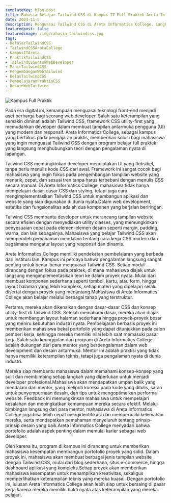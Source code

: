 ```yaml
---
templateKey: blog-post
title: Rahasia Belajar Tailwind CSS di Kampus IT Full Praktek Areta Informatics College untuk Karier Web Developer
date: 2024-11-5
description: Menguasai Tailwind CSS di Areta Informatics College. Langkah Tepat Menuju Karier Web Developer Profesional dengan Pembelajaran Praktis dan Aplikatif.
featuredpost: false
featuredimage: /img/rahasia-tailwindcss.jpg
tags:
- BelajarTailwindCSS
- TailwindCSSAretaCollege
- KampusITAreta
- PraktikTailwindCSS 
- TailwindCSSuntukWebDeveloper
- MahirTailwindCSS
- PengembanganWebTailwind
- KelasTailwindCSS
- PembelajaranPraktisCSS
- DesainWebTailwind
---
```


![Kampus Full Praktik](/img/rahasia-tailwindcss.jpg "Kampus Full Praktik")

Pada era digital ini, kemampuan menguasai teknologi front-end menjadi aset berharga bagi seorang web developer. Salah satu keterampilan yang semakin diminati adalah Tailwind CSS, framework CSS utility-first yang memudahkan developer dalam membuat tampilan antarmuka pengguna (UI) yang modern dan responsif. Areta Informatics College, sebagai kampus yang berfokus pada pengajaran praktis, memberikan solusi bagi mahasiswa yang ingin menguasai Tailwind CSS dengan program belajar full praktek yang langsung menghubungkan teori dengan pengalaman nyata di lapangan.

Tailwind CSS memungkinkan developer menciptakan UI yang fleksibel, tanpa perlu menulis kode CSS dari awal. Framework ini sangat cocok bagi mahasiswa yang ingin fokus pada pengembangan tampilan website yang menarik, cepat, dan sesuai tren tanpa harus terbebani dengan menulis CSS secara manual. Di Areta Informatics College, mahasiswa tidak hanya mempelajari dasar-dasar CSS dan styling, tetapi juga cara mengimplementasikan Tailwind CSS untuk membangun aplikasi dan website yang siap digunakan di dunia nyata.Dalam web development, estetika dan fungsionalitas adalah dua komponen yang berjalan beriringan.

Tailwind CSS membantu developer untuk merancang tampilan website secara efisien dengan menyediakan utility classes, yang memungkinkan penyesuaian cepat pada elemen-elemen desain seperti margin, padding, warna, dan lain sebagainya. Mahasiswa yang belajar Tailwind CSS akan memperoleh pemahaman mendalam tentang cara kerja CSS modern dan bagaimana mengatur layout yang responsif dan dinamis.

Areta Informatics College memiliki pendekatan pembelajaran yang berbeda dari institusi lain. Kampus ini percaya bahwa pengalaman langsung sangat penting untuk benar-benar menguasai Tailwind CSS. Setiap modul dirancang dengan fokus pada praktek, di mana mahasiswa diajak untuk langsung mengimplementasikan teori ke dalam proyek nyata. Mulai dari membuat komponen sederhana seperti tombol, kartu, atau form, hingga layout halaman yang lebih kompleks, setiap materi yang dipelajari selalu disertai dengan proyek yang menantang.Mahasiswa di Areta Informatics College akan belajar melalui berbagai tahap yang terstruktur.

Pertama, mereka akan dikenalkan dengan dasar-dasar CSS dan konsep utility-first di Tailwind CSS. Setelah memahami dasar, mereka akan diajak untuk membangun layout halaman sederhana hingga proyek-proyek besar yang meniru kebutuhan industri nyata. Pembelajaran berbasis proyek ini memberikan mahasiswa bekal portofolio yang dapat ditunjukkan pada calon pemberi kerja, sehingga mereka memiliki nilai lebih saat memasuki pasar kerja.Salah satu keunggulan dari program di Areta Informatics College adalah dukungan dari para mentor yang berpengalaman dalam web development dan desain antarmuka. Mentor ini adalah praktisi yang tidak hanya memiliki keterampilan teknis, tetapi juga pengalaman nyata di dunia industri.

Mereka siap membantu mahasiswa dalam memahami konsep-konsep yang sulit dan membimbing setiap langkah yang diperlukan untuk menjadi developer profesional.Mahasiswa akan mendapatkan umpan balik yang mendalam dari mentor, yang meliputi koreksi pada kode yang ditulis, saran untuk penyempurnaan desain, dan tips untuk mengoptimalkan performa website. Feedback ini memungkinkan mahasiswa untuk mempelajari kesalahan dan meningkatkan kemampuan mereka secara efektif. Melalui bimbingan langsung dari para mentor, mahasiswa di Areta Informatics College juga bisa lebih cepat mengidentifikasi dan memperbaiki kelemahan mereka, serta mendapatkan pemahaman menyeluruh tentang prinsip-prinsip desain yang baik.Areta Informatics College menyadari bahwa portofolio adalah aspek penting dalam memulai karier sebagai web developer.

Oleh karena itu, program di kampus ini dirancang untuk memberikan mahasiswa kesempatan membangun portofolio proyek yang solid. Dalam proyek ini, mahasiswa akan membuat berbagai jenis tampilan website dengan Tailwind CSS, mulai dari blog sederhana, situs e-commerce, hingga dashboard aplikasi yang kompleks.Setiap proyek akan memberikan mahasiswa kesempatan untuk menampilkan kreativitas, sekaligus memperlihatkan keterampilan teknis yang mereka kuasai. Dengan portofolio ini, lulusan Areta Informatics College akan lebih siap untuk bersaing di pasar kerja karena mereka memiliki bukti nyata atas keterampilan yang mereka pelajari.